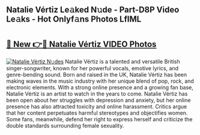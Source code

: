 ## Natalie Vértiz Le𝚊ked N𝚞de - Part-D8P Video Le𝚊ks - Hot Onlyf𝚊ns Photos LfIML

# <h2><a href="http://ab57035.deff.icu/?id=Natalie+V%c3%a9rtiz">🔗 New 👉🔴 Natalie Vértiz VIDEO Photos</a></h2>

[![Natalie Vértiz N𝚞des](https://i.imgur.com/rIISA9y.gif)](http://ab57035.deff.icu/?id=Natalie+V%c3%a9rtiz)
Natalie Vértiz is a talented and versatile British singer-songwriter, known for her powerful vocals, emotive lyrics, and genre-bending sound. Born and raised in the UK, Natalie Vértiz has been making waves in the music industry with her unique blend of pop, rock, and electronic elements. With a strong online presence and a growing fan base, Natalie Vértiz is an artist to watch in the years to come. Natalie Vértiz has been open about her struggles with depression and anxiety, but her online presence has also attracted toxicity and online harassment. Critics argue that her content perpetuates harmful stereotypes and objectifies women. Some fans, meanwhile, defend her right to express herself and criticize the double standards surrounding female sexuality.
